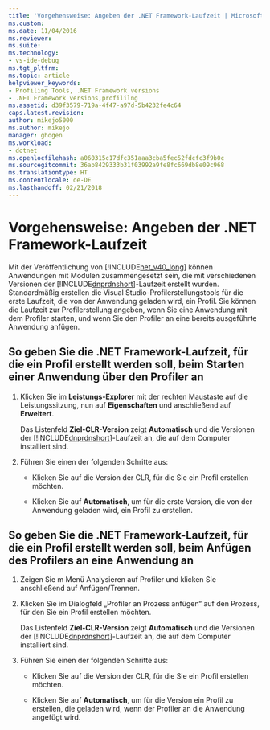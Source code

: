 ```yaml
---
title: 'Vorgehensweise: Angeben der .NET Framework-Laufzeit | Microsoft-Dokumentation'
ms.custom: 
ms.date: 11/04/2016
ms.reviewer: 
ms.suite: 
ms.technology:
- vs-ide-debug
ms.tgt_pltfrm: 
ms.topic: article
helpviewer_keywords:
- Profiling Tools, .NET Framework versions
- .NET Framework versions,profililng
ms.assetid: d39f3579-719a-4f47-a97d-5b4232fe4c64
caps.latest.revision: 
author: mikejo5000
ms.author: mikejo
manager: ghogen
ms.workload:
- dotnet
ms.openlocfilehash: a060315c17dfc351aaa3cba5fec52fdcfc3f9b0c
ms.sourcegitcommit: 36ab8429333b31f03992a9fe8fc669db8e09c968
ms.translationtype: HT
ms.contentlocale: de-DE
ms.lasthandoff: 02/21/2018
---
```

# <a name="how-to-specify-the-net-framework-runtime"></a>Vorgehensweise: Angeben der .NET Framework-Laufzeit

Mit der Veröffentlichung von [!INCLUDE[net_v40_long](../code-quality/includes/net_v40_long_md.md)] können Anwendungen mit Modulen zusammengesetzt sein, die mit verschiedenen Versionen der [!INCLUDE[dnprdnshort](../code-quality/includes/dnprdnshort_md.md)]-Laufzeit erstellt wurden. Standardmäßig erstellen die Visual Studio-Profilerstellungstools für die erste Laufzeit, die von der Anwendung geladen wird, ein Profil. Sie können die Laufzeit zur Profilerstellung angeben, wenn Sie eine Anwendung mit dem Profiler starten, und wenn Sie den Profiler an eine bereits ausgeführte Anwendung anfügen.

## <a name="to-specify-the-net-framework-run-time-to-profile-when-starting-an-application-with-the-profiler"></a>So geben Sie die .NET Framework-Laufzeit, für die ein Profil erstellt werden soll, beim Starten einer Anwendung über den Profiler an

1. Klicken Sie im **Leistungs-Explorer** mit der rechten Maustaste auf die Leistungssitzung, nun auf **Eigenschaften** und anschließend auf **Erweitert**.

     Das Listenfeld **Ziel-CLR-Version** zeigt **Automatisch** und die Versionen der [!INCLUDE[dnprdnshort](../code-quality/includes/dnprdnshort_md.md)]-Laufzeit an, die auf dem Computer installiert sind.

2. Führen Sie einen der folgenden Schritte aus:

    - Klicken Sie auf die Version der CLR, für die Sie ein Profil erstellen möchten.

    - Klicken Sie auf **Automatisch**, um für die erste Version, die von der Anwendung geladen wird, ein Profil zu erstellen.

## <a name="to-specify-the-net-framework-run-time-to-profile-when-attaching-the-profiler-to-an-application"></a>So geben Sie die .NET Framework-Laufzeit, für die ein Profil erstellt werden soll, beim Anfügen des Profilers an eine Anwendung an

1. Zeigen Sie m Menü Analysieren auf Profiler und klicken Sie anschließend auf Anfügen/Trennen.

2. Klicken Sie im Dialogfeld „Profiler an Prozess anfügen“ auf den Prozess, für den Sie ein Profil erstellen möchten.

     Das Listenfeld **Ziel-CLR-Version** zeigt **Automatisch** und die Versionen der [!INCLUDE[dnprdnshort](../code-quality/includes/dnprdnshort_md.md)]-Laufzeit an, die auf dem Computer installiert sind.

3. Führen Sie einen der folgenden Schritte aus:

    - Klicken Sie auf die Version der CLR, für die Sie ein Profil erstellen möchten.

    - Klicken Sie auf **Automatisch**, um für die Version ein Profil zu erstellen, die geladen wird, wenn der Profiler an die Anwendung angefügt wird.